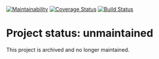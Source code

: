 [![Maintainability](https://api.codeclimate.com/v1/badges/d6e9f35786940998187d/maintainability)](https://codeclimate.com/github/blazecolour/config-generator-difference/maintainability) 
[![Coverage Status](https://coveralls.io/repos/github/blazecolour/config-generator-difference/badge.svg?branch=master)](https://coveralls.io/github/blazecolour/config-generator-difference?branch=master) 
[![Build Status](https://travis-ci.org/blazecolour/config-generator-difference.svg?branch=master)](https://travis-ci.org/blazecolour/config-generator-difference)

# Project status: unmaintained

This project is archived and no longer maintained.
